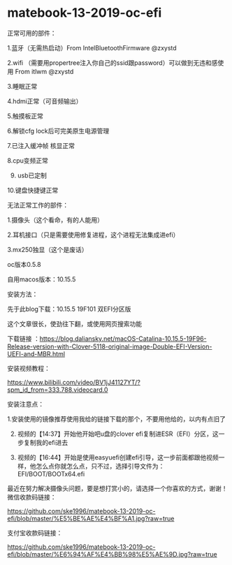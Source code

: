 # matebook-13-2019-oc-efi

正常可用的部件：

1.蓝牙（无需热启动）From IntelBluetoothFirmware @zxystd

2.wifi （需要用propertree注入你自己的ssid跟password）可以做到无违和感使用 From itlwm @zxystd

3.睡眠正常

4.hdmi正常（可音频输出）

5.触摸板正常

6.解锁cfg lock后可完美原生电源管理

7.已注入缓冲帧 核显正常

8.cpu变频正常

9. usb已定制

10.键盘快捷键正常


无法正常工作的部件：

1.摄像头（这个看命，有的人能用）

2.耳机接口（只是需要使用修复进程，这个进程无法集成进efi）

3.mx250独显（这个是废话）


oc版本0.5.8

自用macos版本：10.15.5

安装方法：

先于此blog下载：10.15.5 19F101 双EFI分区版

这个文章很长，使劲往下翻，或使用网页搜索功能

下载链接
：https://blog.daliansky.net/macOS-Catalina-10.15.5-19F96-Release-version-with-Clover-5118-original-image-Double-EFI-Version-UEFI-and-MBR.html

安装视频教程：

https://www.bilibili.com/video/BV1jJ41127YT/?spm_id_from=333.788.videocard.0

安装注意点：

1.安装使用的镜像推荐使用我给的链接下载的那个，不要用他给的，以内有点旧了

2. 视频的【14:37】开始他开始吧u盘的clover efi复制进ESR（EFI）分区，这一步复制我的efi进去

3. 视频的【16:44】开始是使用easyuefi创建efi引导，这一步前面都跟他视频一样，他怎么点你就怎么点，只不过，选择引导文件为：EFI/BOOT/BOOTx64.efi



最近在努力解决摄像头问题，要是想打赏小的，请选择一个你喜欢的方式，谢谢！
微信收款码链接：

https://github.com/ske1996/matebook-13-2019-oc-efi/blob/master/%E5%BE%AE%E4%BF%A1.jpg?raw=true

支付宝收款码链接：

https://github.com/ske1996/matebook-13-2019-oc-efi/blob/master/%E6%94%AF%E4%BB%98%E5%AE%9D.jpg?raw=true


